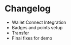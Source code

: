 
# Changelog

- Wallet Connect Integration
- Badges and points setup
- Transfer
- Final fixes for demo
